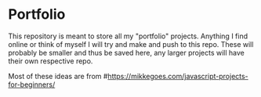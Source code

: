 # Portfolio

This repository is meant to store all my "portfolio" projects. Anything I find online or think of myself I will try and make and push to this repo. These will probably be smaller and thus be saved here, any larger projects will have their own respective repo.

Most of these ideas are from #https://mikkegoes.com/javascript-projects-for-beginners/
